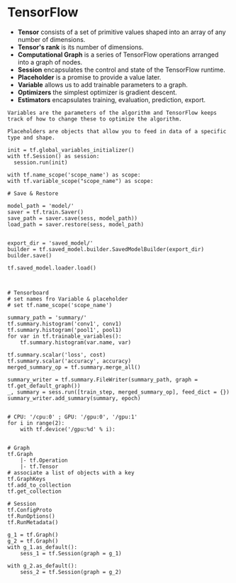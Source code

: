 # TensorFlow

- **Tensor** consists of a set of primitive values shaped into an array of any number of dimensions.
- **Tensor's rank** is its number of dimensions.
- **Computational Graph** is a series of TensorFlow operations arranged into a graph of nodes.
- **Session** encapsulates the control and state of the TensorFlow runtime.
- **Placeholder** is a promise to provide a value later.
- **Variable** allows us to add trainable parameters to a graph.
- **Optimizers** the simplest optimizer is gradient descent.
- **Estimators** encapsulates training, evaluation, prediction, export.

```
Variables are the parameters of the algorithm and TensorFlow keeps track of how to change these to optimize the algorithm.

Placeholders are objects that allow you to feed in data of a specific type and shape.
```

```
init = tf.global_variables_initializer()
with tf.Session() as session:
  session.run(init)
```

```
with tf.name_scope('scope_name') as scope:
with tf.variable_scope("scope_name") as scope:
```

```
# Save & Restore

model_path = 'model/'
saver = tf.train.Saver()
save_path = saver.save(sess, model_path))
load_path = saver.restore(sess, model_path)


export_dir = 'saved_model/'
builder = tf.saved_model.builder.SavedModelBuilder(export_dir)
builder.save()

tf.saved_model.loader.load()



# Tensorboard
# set names fro Variable & placeholder
# set tf.name_scope('scope_name')

summary_path = 'summary/'
tf.summary.histogram('conv1', conv1)
tf.summary.histogram('pool1', pool1)
for var in tf.trainable_variables():
    tf.summary.histogram(var.name, var)

tf.summary.scalar('loss', cost)
tf.summary.scalar('accuracy', accuracy)
merged_summary_op = tf.summary.merge_all()

summary_writer = tf.summary.FileWriter(summary_path, graph = tf.get_default_graph())
_, summary = sess.run([train_step, merged_summary_op], feed_dict = {})
summary_writer.add_summary(summary, epoch)


# CPU: '/cpu:0' ; GPU: '/gpu:0', '/gpu:1'
for i in range(2):
    with tf.device('/gpu:%d' % i):


# Graph
tf.Graph
    |- tf.Operation
    |- tf.Tensor
# associate a list of objects with a key
tf.GraphKeys
tf.add_to_collection
tf.get_collection

# Session
tf.ConfigProto
tf.RunOptions()
tf.RunMetadata()

g_1 = tf.Graph()
g_2 = tf.Graph()
with g_1.as_default():
    sess_1 = tf.Session(graph = g_1)

with g_2.as_default():
    sess_2 = tf.Session(graph = g_2)
```
